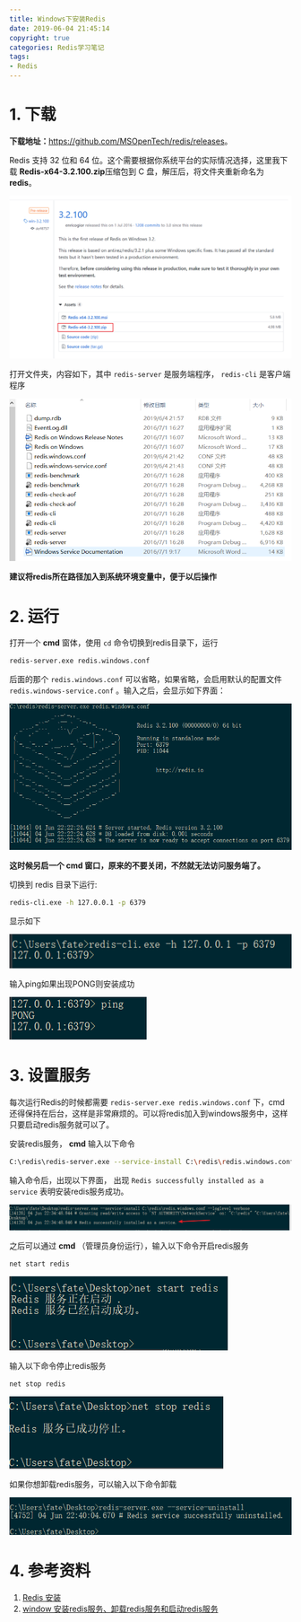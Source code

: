 ```yaml
---
title: Windows下安装Redis
date: 2019-06-04 21:45:14
copyright: true
categories: Redis学习笔记
tags:
- Redis
---
```


# 1. 下载

**下载地址：**<https://github.com/MSOpenTech/redis/releases>。

Redis 支持 32 位和 64 位。这个需要根据你系统平台的实际情况选择，这里我下载 **Redis-x64-3.2.100.zip**压缩包到 C 盘，解压后，将文件夹重新命名为 **redis**。

![1559657324563](Windows下安装Redis/1559657324563.png)

<!--more-->

打开文件夹，内容如下，其中 `redis-server` 是服务端程序， `redis-cli` 是客户端程序

![1559657409307](Windows下安装Redis/1559657409307.png)

**建议将redis所在路径加入到系统环境变量中，便于以后操作**

# 2. 运行

打开一个 **cmd** 窗体，使用 `cd` 命令切换到redis目录下，运行

```bash
redis-server.exe redis.windows.conf
```

后面的那个 `redis.windows.conf`  可以省略，如果省略，会启用默认的配置文件 `redis.windows-service.conf` 。输入之后，会显示如下界面：

![1559658168232](Windows下安装Redis/1559658168232.png)

**这时候另启一个 cmd 窗口，原来的不要关闭，不然就无法访问服务端了。**

切换到 redis 目录下运行:

```sh
redis-cli.exe -h 127.0.0.1 -p 6379
```

显示如下

![1559658340653](Windows下安装Redis/1559658340653.png)

输入ping如果出现PONG则安装成功

![1559658392718](Windows下安装Redis/1559658392718.png)

# 3. 设置服务

每次运行Redis的时候都需要 `redis-server.exe redis.windows.conf` 下，cmd还得保持在后台，这样是非常麻烦的。可以将redis加入到windows服务中，这样只要启动redis服务就可以了。

安装redis服务， **cmd** 输入以下命令

```bash
C:\redis\redis-server.exe --service-install C:\redis\redis.windows.conf --loglevel verbose  
```

输入命令后，出现以下界面， 出现 `Redis successfully installed as a service` 表明安装redis服务成功。

![1559658962556](Windows下安装Redis/1559658962556.png)

之后可以通过 **cmd** （管理员身份运行），输入以下命令开启redis服务

```bash
net start redis
```

![1559659104404](Windows下安装Redis/1559659104404.png)

输入以下命令停止redis服务

```bash
net stop redis
```

![1559659163242](Windows下安装Redis/1559659163242.png)

如果你想卸载redis服务，可以输入以下命令卸载

![1559659214015](Windows下安装Redis/1559659214015.png)



# 4. 参考资料

1. [Redis 安装](https://www.runoob.com/redis/redis-install.html)
2. [window 安装redis服务、卸载redis服务和启动redis服务](https://www.cnblogs.com/guzhanyu/p/8947940.html)